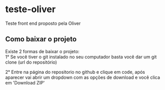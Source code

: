 # teste-oliver
Teste front end proposto pela Oliver

## Como baixar o projeto
Existe 2 formas de baixar o projeto:<br>
1° Se você tiver o git instalado no seu computador basta você dar um git clone (url do repositório)

2° Entre na página do repositorio no github e clique em code, após aparecer vai abrir um dropdown com as opções de download e você clica em 'Download ZIP'

